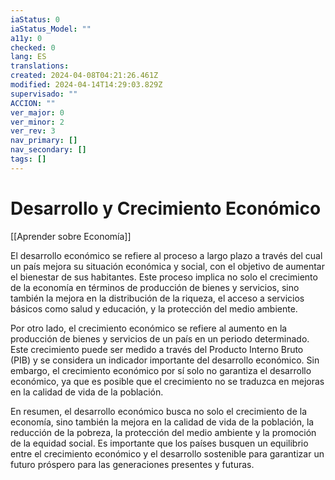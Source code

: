```yaml
---
iaStatus: 0
iaStatus_Model: ""
a11y: 0
checked: 0
lang: ES
translations: 
created: 2024-04-08T04:21:26.461Z
modified: 2024-04-14T14:29:03.829Z
supervisado: ""
ACCION: ""
ver_major: 0
ver_minor: 2
ver_rev: 3
nav_primary: []
nav_secondary: []
tags: []
---
```

# Desarrollo y Crecimiento Económico

[[Aprender sobre Economía]]

El desarrollo económico se refiere al proceso a largo plazo a través del cual un país mejora su situación económica y social, con el objetivo de aumentar el bienestar de sus habitantes. Este proceso implica no solo el crecimiento de la economía en términos de producción de bienes y servicios, sino también la mejora en la distribución de la riqueza, el acceso a servicios básicos como salud y educación, y la protección del medio ambiente.

Por otro lado, el crecimiento económico se refiere al aumento en la producción de bienes y servicios de un país en un periodo determinado. Este crecimiento puede ser medido a través del Producto Interno Bruto (PIB) y se considera un indicador importante del desarrollo económico. Sin embargo, el crecimiento económico por sí solo no garantiza el desarrollo económico, ya que es posible que el crecimiento no se traduzca en mejoras en la calidad de vida de la población.

En resumen, el desarrollo económico busca no solo el crecimiento de la economía, sino también la mejora en la calidad de vida de la población, la reducción de la pobreza, la protección del medio ambiente y la promoción de la equidad social. Es importante que los países busquen un equilibrio entre el crecimiento económico y el desarrollo sostenible para garantizar un futuro próspero para las generaciones presentes y futuras.
